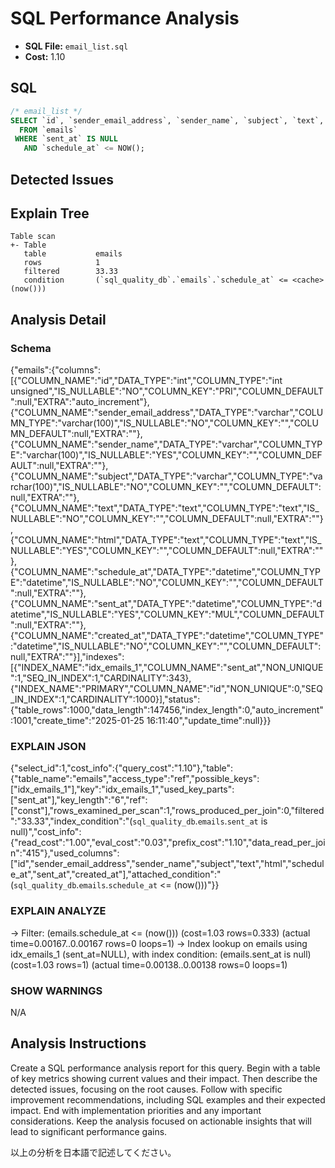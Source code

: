 # SQL Performance Analysis
- **SQL File:** `email_list.sql`
- **Cost:** 1.10

## SQL
```sql
/* email_list */
SELECT `id`, `sender_email_address`, `sender_name`, `subject`, `text`, `html`, `schedule_at`, `sent_at`, `created_at`
  FROM `emails`
 WHERE `sent_at` IS NULL
   AND `schedule_at` <= NOW();

```

## Detected Issues


## Explain Tree
```
Table scan
+- Table
   table           emails
   rows            1
   filtered        33.33
   condition       (`sql_quality_db`.`emails`.`schedule_at` <= <cache>(now()))
```
## Analysis Detail

### Schema
{"emails":{"columns":[{"COLUMN_NAME":"id","DATA_TYPE":"int","COLUMN_TYPE":"int unsigned","IS_NULLABLE":"NO","COLUMN_KEY":"PRI","COLUMN_DEFAULT":null,"EXTRA":"auto_increment"},{"COLUMN_NAME":"sender_email_address","DATA_TYPE":"varchar","COLUMN_TYPE":"varchar(100)","IS_NULLABLE":"NO","COLUMN_KEY":"","COLUMN_DEFAULT":null,"EXTRA":""},{"COLUMN_NAME":"sender_name","DATA_TYPE":"varchar","COLUMN_TYPE":"varchar(100)","IS_NULLABLE":"YES","COLUMN_KEY":"","COLUMN_DEFAULT":null,"EXTRA":""},{"COLUMN_NAME":"subject","DATA_TYPE":"varchar","COLUMN_TYPE":"varchar(100)","IS_NULLABLE":"NO","COLUMN_KEY":"","COLUMN_DEFAULT":null,"EXTRA":""},{"COLUMN_NAME":"text","DATA_TYPE":"text","COLUMN_TYPE":"text","IS_NULLABLE":"NO","COLUMN_KEY":"","COLUMN_DEFAULT":null,"EXTRA":""},{"COLUMN_NAME":"html","DATA_TYPE":"text","COLUMN_TYPE":"text","IS_NULLABLE":"YES","COLUMN_KEY":"","COLUMN_DEFAULT":null,"EXTRA":""},{"COLUMN_NAME":"schedule_at","DATA_TYPE":"datetime","COLUMN_TYPE":"datetime","IS_NULLABLE":"NO","COLUMN_KEY":"","COLUMN_DEFAULT":null,"EXTRA":""},{"COLUMN_NAME":"sent_at","DATA_TYPE":"datetime","COLUMN_TYPE":"datetime","IS_NULLABLE":"YES","COLUMN_KEY":"MUL","COLUMN_DEFAULT":null,"EXTRA":""},{"COLUMN_NAME":"created_at","DATA_TYPE":"datetime","COLUMN_TYPE":"datetime","IS_NULLABLE":"NO","COLUMN_KEY":"","COLUMN_DEFAULT":null,"EXTRA":""}],"indexes":[{"INDEX_NAME":"idx_emails_1","COLUMN_NAME":"sent_at","NON_UNIQUE":1,"SEQ_IN_INDEX":1,"CARDINALITY":343},{"INDEX_NAME":"PRIMARY","COLUMN_NAME":"id","NON_UNIQUE":0,"SEQ_IN_INDEX":1,"CARDINALITY":1000}],"status":{"table_rows":1000,"data_length":147456,"index_length":0,"auto_increment":1001,"create_time":"2025-01-25 16:11:40","update_time":null}}}

### EXPLAIN JSON
{"select_id":1,"cost_info":{"query_cost":"1.10"},"table":{"table_name":"emails","access_type":"ref","possible_keys":["idx_emails_1"],"key":"idx_emails_1","used_key_parts":["sent_at"],"key_length":"6","ref":["const"],"rows_examined_per_scan":1,"rows_produced_per_join":0,"filtered":"33.33","index_condition":"(`sql_quality_db`.`emails`.`sent_at` is null)","cost_info":{"read_cost":"1.00","eval_cost":"0.03","prefix_cost":"1.10","data_read_per_join":"415"},"used_columns":["id","sender_email_address","sender_name","subject","text","html","schedule_at","sent_at","created_at"],"attached_condition":"(`sql_quality_db`.`emails`.`schedule_at` <= <cache>(now()))"}}

### EXPLAIN ANALYZE
-> Filter: (emails.schedule_at <= <cache>(now()))  (cost=1.03 rows=0.333) (actual time=0.00167..0.00167 rows=0 loops=1)
    -> Index lookup on emails using idx_emails_1 (sent_at=NULL), with index condition: (emails.sent_at is null)  (cost=1.03 rows=1) (actual time=0.00138..0.00138 rows=0 loops=1)

### SHOW WARNINGS
N/A

## Analysis Instructions
Create a SQL performance analysis report for this query. Begin with a table of key metrics showing current values and their impact. Then describe the detected issues, focusing on the root causes. Follow with specific improvement recommendations, including SQL examples and their expected impact. End with implementation priorities and any important considerations. Keep the analysis focused on actionable insights that will lead to significant performance gains.


以上の分析を日本語で記述してください。